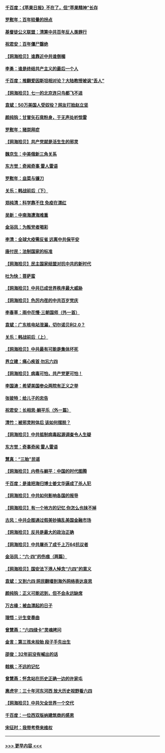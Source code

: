 #### [千百度：《苹果日报》不在了，但“苹果精神”长存](../pages/nsc993/n13046703.md?t=06251852) 
#### [罗慰年：百年较量的拐点](../pages/nsc993/n13046542.md?t=06251852) 
#### [基督徒公义联盟：清算中共百年反人类罪行](../pages/nsc993/n13046499.md?t=06251852) 
#### [祝君安：百年僵尸罄绝](../pages/nsc993/n13045595.md?t=06251852) 
#### [【网海拾贝】谁靠近中共谁倒楣](../pages/nsc993/n13044667.md?t=06251852) 
#### [李勇：谁是终结共产主义的最后一个人](../pages/nsc993/n13044397.md?t=06251852) 
#### [千百度：推翻爱因斯坦相对论？大陆教授被讽“丢人”](../pages/nsc993/n13043908.md?t=06251852) 
#### [【网海拾贝】七一的北京连只鸟都飞不进](../pages/nsc993/n13041377.md?t=06251852) 
#### [袁斌：50万美国人受奴役？网友打脸赵立坚](../pages/nsc993/n13041330.md?t=06251852) 
#### [颜纯钩：甘冒矢石竟粉身，于无声处听惊雷](../pages/nsc993/n13041140.md?t=06251852) 
#### [罗慰年：猪崇拜症](../pages/nsc993/n13041071.md?t=06251852) 
#### [【网海拾贝】共产党就是活生生的邪灵](../pages/nsc993/n13036627.md?t=06251852) 
#### [魏京生：中美俄新三角关系](../pages/nsc993/n13035986.md?t=06251852) 
#### [东方觉：奇闻奇事 雷人雷语](../pages/nsc993/n13035878.md?t=06251852) 
#### [罗慰年：韭菜与镰刀](../pages/nsc993/n13034374.md?t=06251852) 
#### [关乐：韩战前后（下）](../pages/nsc993/n13034113.md?t=06251852) 
#### [郑纯清：科学靠不住 免疫在漂红](../pages/nsc993/n13034093.md?t=06251852) 
#### [吴新：中南海遭海难重](../pages/nsc993/n13034084.md?t=06251852) 
#### [金浴凤：为叛党者喝彩](../pages/nsc993/n13034058.md?t=06251852) 
#### [李清：全球大疫需反省 远离中共保平安](../pages/nsc993/n13033784.md?t=06251852) 
#### [唐付民：法制国家的标准](../pages/nsc993/n13032944.md?t=06251852) 
#### [【网海拾贝】民主国家结盟对抗中共的新时代](../pages/nsc993/n13031717.md?t=06251852) 
#### [吐为快：菩萨蛮](../pages/nsc993/n13030033.md?t=06251852) 
#### [【网海拾贝】中共已成世界秩序最大威胁](../pages/nsc993/n13028138.md?t=06251852) 
#### [【网海拾贝】色厉内荏的中共百岁党庆](../pages/nsc993/n13025582.md?t=06251852) 
#### [李春草：雨中花慢‧三朝国师（外一首）](../pages/nsc993/n13025567.md?t=06251852) 
#### [袁斌：广东核电站泄漏，切尔诺贝利2.0？](../pages/nsc993/n13025475.md?t=06251852) 
#### [关乐：韩战前后（上）](../pages/nsc993/n13025387.md?t=06251852) 
#### [【网海拾贝】中共最有可能是集体坏死](../pages/nsc993/n13023101.md?t=06251852) 
#### [界立建：痛心疾首 勿忘六四](../pages/nsc993/n13022339.md?t=06251852) 
#### [【网海拾贝】病毒可怕，共产党更可怕！](../pages/nsc993/n13020728.md?t=06251852) 
#### [李国涛：希望美国参众两院有正义之举](../pages/nsc993/n13020674.md?t=06251852) 
#### [张彼特：给儿子的忠告](../pages/nsc993/n13018934.md?t=06251852) 
#### [祝君安：长相思‧躺平乐（外一篇）](../pages/nsc993/n13018923.md?t=06251852) 
#### [清竹：被邪灵附体后 该如何摆脱？](../pages/nsc993/n13018877.md?t=06251852) 
#### [【网海拾贝】中共抵制病毒起源调查令人生疑](../pages/nsc993/n13017785.md?t=06251852) 
#### [东方觉：奇事奇闻 雷人雷语](../pages/nsc993/n13017577.md?t=06251852) 
#### [慧真：“三胎”民谣](../pages/nsc993/n13017394.md?t=06251852) 
#### [【网海拾贝】内卷与躺平：中国的时代图腾](../pages/nsc993/n13016128.md?t=06251852) 
#### [千百度：是谁把海归博士姜文华逼成了杀人犯](../pages/nsc993/n13015218.md?t=06251852) 
#### [【网海拾贝】中共如何影响各国的报导](../pages/nsc993/n13012599.md?t=06251852) 
#### [【网海拾贝】有一个地方的记忆 你怎么也抹不掉](../pages/nsc993/n13009802.md?t=06251852) 
#### [古风：中共企图通过假美钞搞乱美国金融市场](../pages/nsc993/n13009626.md?t=06251852) 
#### [【网海拾贝】反共是最大的政治正确](../pages/nsc993/n13007051.md?t=06251852) 
#### [【网海拾贝】中共屠杀了成千上万64抗议者](../pages/nsc993/n13002713.md?t=06251852) 
#### [金浴凤：“六·四”的伤痕（两篇）](../pages/nsc993/n13001719.md?t=06251852) 
#### [【网海拾贝】国安法下港人悼念“六四”的意义](../pages/nsc993/n13001039.md?t=06251852) 
#### [袁斌：又到六四 网民翻墙到海外网络表达哀思](../pages/nsc993/n13000995.md?t=06251852) 
#### [颜纯钩：正义可能迟到，但不会永远缺席](../pages/nsc993/n13000920.md?t=06251852) 
#### [万古缘：被血漂起的日子](../pages/nsc993/n13000914.md?t=06251852) 
#### [理悟：计生变奏曲](../pages/nsc993/n13000414.md?t=06251852) 
#### [曾慧燕：“六四绿卡”灵魂拷问](../pages/nsc993/n13000277.md?t=06251852) 
#### [金言：第三孩未投胎 段子手先出生](../pages/nsc993/n13000215.md?t=06251852) 
#### [邵俊：32年前没有喊出的话](../pages/nsc993/n13000181.md?t=06251852) 
#### [戟枫：不远的记忆](../pages/nsc993/n13000121.md?t=06251852) 
#### [曾慧燕：怀念站在历史正确一边的许家屯](../pages/nsc993/n13000073.md?t=06251852) 
#### [惠虎宇：三十年河东河西 放大历史视野看六四](../pages/nsc993/n13000018.md?t=06251852) 
#### [【网海拾贝】中共欠全世界一个交代](../pages/nsc993/n12998706.md?t=06251852) 
#### [千百度：一位西双版纳建筑商的感恩](../pages/nsc993/n12998487.md?t=06251852) 
#### [宋征时：我带考卷来维权](../pages/nsc993/n12994088.md?t=06251852) 

----
#### [ >>> 更早内容 <<< ](../indexes/nsc993-earlier.md)
